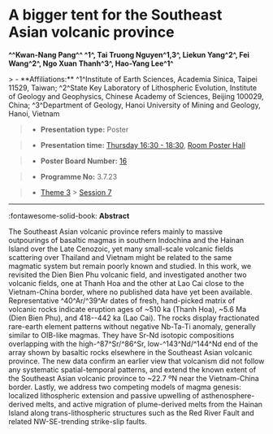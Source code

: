 # A bigger tent for the Southeast Asian volcanic province

**^^Kwan-Nang Pang^^ ^1^, Tai Truong Nguyen^1,3^, Liekun Yang^2^, Fei Wang^2^, Ngo Xuan Thanh^3^, Hao-Yang Lee^1^**

<!-- more -->> - **Affiliations:** ^1^Institute of Earth Sciences, Academia Sinica, Taipei 11529, Taiwan; ^2^State Key Laboratory of Lithospheric Evolution, Institute of Geology and Geophysics, Chinese Academy of Sciences, Beijing 100029, China; ^3^Department of Geology, Hanoi University of Mining and Geology, Hanoi, Vietnam 

> - **Presentation type:** Poster

> - **Presentation time:** [Thursday 16:30 - 18:30](../sessions_comparison.md#__tabbed_3_6), [Room Poster Hall](../maps_venue.md#__tabbed_1_1)

> - **Poster Board Number:** [16](../map_poster_boards.md#thursday)

> - **Programme No:** 3.7.23

> - [Theme 3](../theme3.md) > [Session 7](../sessions/session-3-7.md)

--- 

:fontawesome-solid-book: **Abstract**

The Southeast Asian volcanic province refers mainly to massive outpourings of basaltic magmas in southern Indochina and the Hainan Island over the Late Cenozoic, yet many small-scale volcanic fields scattering over Thailand and Vietnam might be related to the same magmatic system but remain poorly known and studied. In this work, we revisited the Dien Bien Phu volcanic field, and investigated another two volcanic fields, one at Thanh Hoa and the other at Lao Cai close to the Vietnam-China border, where no published data have yet been available. Representative ^40^Ar/^39^Ar dates of fresh, hand-picked matrix of volcanic rocks indicate eruption ages of ~510 ka (Thanh Hoa), ~5.6 Ma (Dien Bien Phu), and 418--442 ka (Lao Cai). The rocks display fractionated rare-earth element patterns without negative Nb-Ta-Ti anomaly, generally similar to OIB-like magmas. They have Sr-Nd isotopic compositions overlapping with the high-^87^Sr/^86^Sr, low-^143^Nd/^144^Nd end of the array shown by basaltic rocks elsewhere in the Southeast Asian volcanic province. The new data confirm an earlier view that volcanism did not follow any systematic spatial-temporal patterns, and extend the known extent of the Southeast Asian volcanic province to ~22.7 ºN near the Vietnam-China border. Lastly, we address two competing models of magma genesis: localized lithospheric extension and passive upwelling of asthenosphere-derived melts, and active migration of plume-derived melts from the Hainan Island along trans-lithospheric structures such as the Red River Fault and related NW-SE-trending strike-slip faults.

